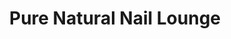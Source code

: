 ---
title: "Pure Natural Nail Lounge"
url: /saint-petersburg/pure-natural-nail-lounge/
shop: beauty
---